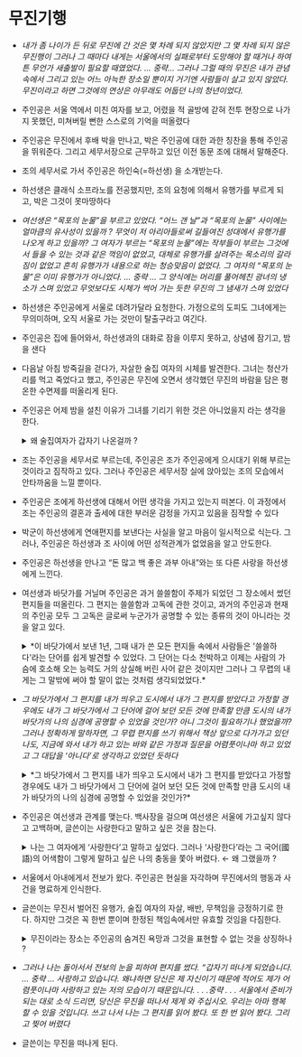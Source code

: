 # 무진기행

- *내가 좀 나이가 든 뒤로 무진에 간 것은 몇 차례 되지 않았지만 그 몇 차례 되지 않은 무진행이 그러나 그 때마다 내게는 서울에서의 실패로부터 도망해야 할 때거나 하여튼 무언가 새출발이 필요할 때였었다.
... 중략... 그러나 그럴 때의 무진은 내가 관념 속에서 그리고 있는 어느 아늑한 장소일 뿐이지 거기엔 사람들이 살고 있지 않았다. 무진이라고 하면 그것에의 연상은 아무래도 어둡던 나의 청년이었다.*
- 주인공은 서울 역에서 미친 여자를 보고, 어렸을 적 골방에 갇혀 전투 현장으로 나가지 못했던, 미쳐버릴 뻔한 스스로의 기억을 떠올렸다
- 주인공은 무진에서 후배 박을 만나고, 박은 주인공에 대한 과한 칭찬을 통해 주인공을 뛰워준다. 그리고 세무서장으로 근무하고 있던 이전 동문 조에 대해서 말해준다.
- 조의 세무서로 가서 주인공은 하인숙(=하선생) 을 소개받는다.
- 하선생은 클래식 소프라노를 전공했지만, 조의 요청에 의해서 유행가를 부르게 되고, 박은 그것이 못마땅하다
- *여선생은 “목포의 눈물”을 부르고 있었다. “어느 갠 날”과 “목포의 눈물” 사이에는 얼마큼의 유사성이 있을까 ? 무엇이 저 아리아들로써 길들여진 성대에서 유행가를 나오게 하고 있을까? 그 여자가 부르는 “목포의 눈물”에는 작부들이 부르는 그것에서 들을 수 있는 것과 같은 꺽임이 없었고, 대체로 유행가를 살려주는 목소리의 갈라짐이 없었고 흔히 유행가가 내용으로 하는 청승맞음이 없었다. 그 여자의 “목포의 눈물”은 이미 유행가가 아니었다.
… 중략 … 그 양식에는 머리를 풀어헤친 광녀의 냉소가 스며 있었고 무엇보다도 시체가 썩어 가는 듯한 무진의 그 냄새가 스며 있었다*
- 하선생은 주인공에게 서울로 데려가달라 요청한다. 가정으로의 도피도 그녀에게는 무의미하며, 오직 서울로 가는 것만이 탈출구라고 여긴다.
- 주인공은 집에 들어와서, 하선생과의 대화로 잠을 이루지 못하고, 상념에 잠기고, 밤을 샌다
- 다음날 아침 방죽길을 걷다가, 자살한 술집 여자의 시체를 발견한다. 그녀는 청산가리를 먹고 죽었다고 했고, 주인공은 무진에 오면서 생각했던 무진의 바람을 담은 평온한 수면제를 떠올리게 된다.
- 주인공은 어제 밤을 설친 이유가 그녀를 기리기 위한 것은 아니었을지 라는 생각을 한다.
    <details markdown="1"><summary>왜 술집여자가 갑자기 나온걸까 ?</summary>

        **무진기행**에서 술집 여자의 자살을 목격하는 사건은 단순히 이야기의 에피소드가 아니라, **주인공의 내면적 갈등과 현실 인식을 심화시키는 중요한 전환점**으로 기능합니다. 이 사건은 작품의 주제와 주인공의 심리 상태를 이해하는 데 있어 핵심적인 역할을 합니다.

        ---

        ### **1. 죽음과 생명, 인간 존재의 허무함**

        - **죽음의 무심함과 순경의 태도**
        순경이 술집 여자의 자살에 대해 "초여름이 되면 반드시 몇 명씩 죽지요"라는 식으로 무관심하게 말하는 장면은, 죽음이라는 사건조차 평범한 일상처럼 소비되는 사회의 무심함을 드러냅니다.
            - 이는 주인공에게도 삶의 허무함과 인간 존재의 덧없음을 더욱 실감하게 합니다.
            - 특히 주인공이 **"자살한 여자의 정욕을 느낀다"**는 모순된 감정을 통해, 죽음과 삶의 대비가 극적으로 표현됩니다.

        ---

        ### **2. 주인공의 내면적 회피와 소외감**

        - **죽음 앞에서의 무기력**

            술집 여자의 죽음을 본 주인공은 "무슨 약을 먹었는지 모르지만 지금이라도 어쩌면…"이라고 말하지만, 결국 아무 행동도 하지 않습니다.

            - 이는 주인공 자신이 무기력한 상태에 있다는 것을 상징합니다.
            - 삶의 불합리한 현실 속에서, 그는 죽음을 막을 수도, 이해할 수도 없는 자신의 한계를 느낍니다.
        - **삶과 죽음 모두에 대한 소외**

            술집 여자의 죽음은 단순한 사건이 아니라, 주인공 자신의 삶에 대한 소외감을 투영하는 장면입니다.

            - 술집 여자의 자살은 그녀의 고립과 절망을 보여주는 동시에, 무진이라는 공간에서 주인공이 느끼는 소외와 비슷한 맥락을 형성합니다.

        ---

        ### **3. 무진이라는 공간과 주인공의 자아 탐구**

        - **무진의 상징성**

            무진은 주인공에게 **내면적 갈등과 현실의 억압으로부터 도피할 수 있는 공간**이지만, 동시에 현실과 마주해야 하는 공간이기도 합니다.

            - 술집 여자의 죽음은 무진이라는 공간이 단순히 평화로운 도피처가 아니라, 내면의 고통과 현실의 부조리를 정면으로 드러내는 곳임을 상징합니다.
        - **주인공의 도덕적 갈등**

            술집 여자의 자살을 바라보며 느낀 정욕은 주인공의 내면적 혼란을 극대화합니다. 그는 죽음을 두려워하면서도 그것에 끌리고, 비극 앞에서도 자신의 본능적 욕망을 통제하지 못합니다.

            - 이 사건은 주인공이 자신이 진정으로 누구인지, 삶에 어떤 가치를 부여해야 하는지에 대해 질문하게 만듭니다.

        ---

        ### **4. 주제와 연결: 인간의 고독과 자기기만**

        - **고독의 극단적 표현**

            술집 여자의 자살은 인간의 극단적 고독과 소외를 상징합니다.

            - 그녀는 사회에서 소외된 존재이며, 죽음을 통해 스스로의 고독을 마무리합니다.
            - 이는 주인공 자신이 느끼는 고독과 자기 소외를 극적으로 대비시키며, 그의 내면 갈등을 심화시킵니다.
        - **자기기만의 폭로**

            주인공은 무진이라는 공간에서 자신을 도피하고 관찰자로 설정했지만, 술집 여자의 죽음을 계기로 자신의 무력함과 삶의 의미 없음에 대한 의식을 마주하게 됩니다.

            - 그는 자신이 정한 가치나 규범이 결국 현실의 잔혹함 앞에서는 무의미하다는 사실을 깨닫습니다.

        ---

        ### **5. 작품의 메시지와 사건의 의의**

        술집 여자의 자살은 단순한 사건이 아니라, **작품의 핵심 메시지**를 함축합니다:

        - 인간 존재의 허무와 고독을 강조하며, 무진이라는 공간이 단순한 도피처가 아님을 드러냅니다.
        - 주인공의 내면적 불안을 심화시키며, 그가 삶과 죽음, 도피와 현실 사이에서 갈등하는 모습을 통해 인간의 본질적인 고뇌를 탐구합니다.

        ---

        ### **결론**

        술집 여자의 자살 사건은 **주인공의 내적 갈등을 부각하고, 작품의 주제인 삶의 허무와 고독, 자기기만을 강조**하는 데 중요한 역할을 합니다. 이는 주인공이 자신의 존재와 현실의 본질을 직면하도록 만드는 계기이며, 독자로 하여금 인간의 복잡한 심리와 삶의 아이러니를 깊이 생각하게 만듭니다.

- 조는 주인공을 세무서로 부르는데, 주인공은 조가 주인공에게 으시대기 위해 부르는 것이라고 짐작하고 있다. 그러나 주인공은 세무서장 실에 앉아있는 조의 모습에서 안타까움을 느낄 뿐이다.
- 주인공은 조에게 하선생에 대해서 어떤 생각을 가지고 있는지 떠본다. 이 과정에서 조는 주인공의 결혼과 출세에 대한 부러운 감정을 가지고 있음을 짐작할 수 있다
- 박군이 하선생에게 연애편지를 보낸다는 사실을 알고 마음이 일시적으로 식는다. 그러나, 주인공은 하선생과 조 사이에 어떤 성적관계가 없었음을 알고 안도한다.
- 주인공은 하선생을 만나고 “돈 많고 백 좋은 과부 아내”와는 또 다른 사랑을 하선생에게 느낀다.
- 여선생과 바닷가를 거닐며 주인공은 과거 쓸쓸함이 주제가 되었던 그 장소에서 썼던  편지들을 떠올린다. 그 편지는 쓸쓸함과 고독에 관한 것이고, 과거의 주인공과 현재의 주인공 모두 그 고독은 글로써 누군가가 공명할 수 있는 종류의 것이 아니라는 것을 알고 있다.
    <details markdown="1"><summary>*이 바닷가에서 보낸 1년, 그때 내가 쓴 모든 편지들 속에서 사람들은 '쓸쓸하다'라는 단어를 쉽게 발견할 수 있었다. 그 단어는 다소 천박하고 이제는 사람의 가슴에 호소해 오는 능력도 거의 상실해 버린 사어 같은 것이지만 그러나 그 무렵의 내게는 그 말밖에 써야 할 말이 없는 것처럼 생각되었었다.*</summary>

        이 문장은 주인공이 자신의 과거와 감정, 그리고 언어 표현의 한계에 대해 성찰하는 장면입니다. 여기서 **"쓸쓸하다"**라는 단어는 단순한 감정 표현을 넘어, **주인공의 내면 상태와 당시 삶의 본질적인 특징을 상징**합니다. 이를 분석해보면 다음과 같은 의미를 담고 있습니다.

        ---

        ### **1. "쓸쓸하다"라는 단어의 상징성**

        - **내면의 고독을 대변하는 단어**

            주인공은 과거에 "쓸쓸하다"라는 단어로 자신의 감정을 표현했지만, 이 단어는 단순히 외로움 이상의 것을 담고 있습니다.

            - 바닷가에서 보낸 1년 동안 그는 **고독, 허무, 무력감** 같은 복합적인 감정을 겪었고, 이를 가장 간단히 요약한 단어가 "쓸쓸하다"였습니다.
        - **사어(死語) 같은 단어의 무게**

            "사어"라는 표현은 이 단어가 이제는 감정적 울림을 잃었음을 의미합니다.

            - 이 단어는 너무 흔하게 사용되며, 감정의 깊이를 제대로 전달하지 못하는 **진부하고 평범한 표현**처럼 느껴집니다.
            - 그러나 당시의 주인공에게는 다른 표현이 떠오르지 않을 만큼, 이 단어가 그의 상황과 감정을 대변하는 유일한 선택지였습니다.

        ---

        ### **2. 언어와 감정의 간극**

        - **단어의 한계와 불충분함**

            "쓸쓸하다"라는 단어는 주인공이 겪은 모든 복잡한 감정을 완전히 담아내지 못합니다.

            - 단어는 단순하고 고정된 의미를 가지지만, 주인공의 감정은 훨씬 복잡하고 깊기 때문입니다.
            - 이는 언어가 인간 감정을 온전히 표현하지 못하는 **표현의 한계**를 나타냅니다.
        - **진부하지만 필연적인 선택**

            주인공은 이 단어가 "천박하고 가슴에 호소해 오는 능력을 상실"했다고 느끼면서도, 자신의 상태를 표현하기 위해서는 어쩔 수 없이 이 단어를 선택했습니다.

            - 이는 자신의 감정이 얼마나 말로 표현하기 어려운 상태인지, 그리고 그 말조차 무의미하게 느껴지는 내면의 갈등을 보여줍니다.

        ---

        ### **3. 과거의 자기 자신에 대한 성찰**

        - **그 시절의 나와 현재의 나**

            주인공은 과거에 "쓸쓸하다"라는 단어를 사용했던 자신을 회상하며, 그것이 단순히 외로움을 표현한 것이 아니라 **그 당시 자신의 삶의 본질을 요약한 것**임을 깨닫습니다.

            - 그는 당시의 감정이 언어로는 충분히 전달되지 못했음을 인지하면서도, 그것이 자신의 유일한 표현 방식이었다는 점에서 자기 자신을 이해합니다.
        - **쓸쓸함의 반복**

            이 장면은 주인공이 현재에도 과거와 크게 다르지 않은 감정적 상태에 있음을 암시합니다.

            - 그는 과거의 고독을 성찰하면서, 여전히 그 고독에서 완전히 벗어나지 못한 자신을 인식합니다.

        ---

        ### **4. 문학적 의미**

        - **언어의 무력함**

            이 문장은 언어가 얼마나 불완전한 도구인지, 그리고 인간 감정을 표현하는 데 있어 얼마나 많은 한계를 지니는지를 탐구합니다.

            - "쓸쓸하다"라는 단어는 그 자체로 무력하지만, 그럼에도 불구하고 당시 주인공에게는 감정을 담아내는 최선의 선택이었습니다.
        - **쓸쓸함의 보편성**

            "쓸쓸하다"는 단순히 주인공 개인의 감정을 넘어, 인간이 느끼는 보편적인 고독과 허무를 상징합니다.

            - 이는 독자에게도 공감을 불러일으키는 동시에, 그 고독의 깊이를 다시 한 번 생각하게 만듭니다.

        ---

        ### **결론**

        "쓸쓸하다"라는 단어는 주인공이 과거의 고독과 허무를 표현하려 했던 노력의 산물이지만, 동시에 언어의 한계와 자신의 감정적 상태를 충분히 드러내지 못한 **진부하고 무력한 표현**입니다. 이 장면은 언어와 감정의 간극, 그리고 인간 존재의 고독을 깊이 성찰하게 하며, 작품의 주제인 **삶의 허무와 자기 성찰**을 강조합니다.

- *그 바닷가에서 그 편지를 내가 띄우고 도시에서 내가 그 편지를 받았다고 가정할 경우에도 내가 그 바닷가에서 그 단어에 걸어 보던 모든 것에 만족할 만큼 도시의 내가 바닷가의 나의 심경에 공명할 수 있었을 것인가? 아니 그것이 필요하기나 했었을까? 그러나 정확하게 말하자면, 그 무렵 편지를 쓰기 위해서 책상 앞으로 다가가고 있던 나도, 지금에 와서 내가 하고 있는 바와 같은 가정과 질문을 어렴풋이나마 하고 있었고 그 대답을 ‘아니다’로 생각하고 있었던 듯하다*
    <details markdown="1"><summary>*그 바닷가에서 그 편지를 내가 띄우고 도시에서 내가 그 편지를 받았다고 가정할 경우에도 내가 그 바닷가에서 그 단어에 걸어 보던 모든 것에 만족할 만큼 도시의 내가 바닷가의 나의 심경에 공명할 수 있었을 것인가?*</summary>

        이 문장은 다소 복잡하게 쓰였지만, 주인공의 **쓸쓸함**과 그것을 표현하려는 시도의 무의미함에 대한 회의적인 성찰을 담고 있습니다. 쉽게 풀어 설명하자면 다음과 같습니다:

        ---

        ### **1. 주인공의 가정: 편지를 보낸 나와 받은 나의 차이**

        - 주인공은 과거에 바닷가에서 "쓸쓸하다"라는 단어를 편지에 담아 누군가에게 보냈습니다.
        - 하지만, 만약 자신이 편지를 보내는 사람이자 동시에 받는 사람(즉, 바닷가에 있던 자신과 도시의 자신)을 가정한다면, 과거의 자신이 느낀 그 깊은 쓸쓸함을 현재의 자신이 똑같이 공감할 수 있을지 회의적입니다.

        ### **2. 감정의 전달 불가능성**

        - 주인공은 과거에 느꼈던 쓸쓸함이 편지라는 매개체를 통해 온전히 전달되지 않는다고 느낍니다.
        - *"바닷가에서 느낀 쓸쓸함"**은 그곳의 풍경, 감정, 상황 모두가 얽힌 경험인데, 편지 속 단어로 표현된 감정은 도시의 자신에게 단지 희미한 흔적처럼 느껴질 뿐입니다.
        - 즉, 편지를 받는 사람은 보낸 사람의 감정 전체를 공명하거나 이해하지 못한다는 회의감이 드러납니다.

        ---

        ### **3. 질문: 그것이 필요했을까?**

        - 주인공은 다시 질문합니다. "이렇게 어차피 온전히 전달되지 않을 감정을 표현하는 시도가 필요했을까?"
        - 감정을 표현하고 공유하려는 행위가 결국 아무 소용이 없을 수도 있다는 생각에 도달합니다.

        ---

        ### **4. 결론: 이미 그때도 깨닫고 있었다**

        - 주인공은 과거에 편지를 쓰던 시점에서도, 자신의 감정을 온전히 전달할 수 없다는 것을 **어렴풋이** 알고 있었습니다.
        - "쓸쓸함"을 표현하려고 했지만, 그 표현이 결국 무의미하다는 사실을 직감하고 있었던 것입니다.

        ---

        ### **쉽게 요약**

        1. 바닷가에서 느꼈던 쓸쓸함은 도시에서의 나조차도 온전히 이해하거나 공감하지 못할 것이다.
        2. 그렇다면, 이런 감정을 표현하려는 시도가 정말 필요한가?
        3. 사실, 과거의 나도 이미 그것이 소용없다는 걸 알고 있었지만, 그래도 쓸쓸함을 표현하려 애썼다.

        ---

        ### **주제적 의미**

        이 문장은 **고독의 전달 불가능성**과 **표현의 한계**를 보여줍니다.

        주인공은 자신의 감정을 이해받고 싶어 하지만, 결국 그런 시도조차도 공허하다는 사실을 깨닫습니다. 이 깨달음은 작품의 주제인 **고독과 허무**를 더욱 깊이 드러냅니다.

- 주인공은 여선생과 관계를 맺는다. 백사장을 걸으며 여선생은 서울에 가고싶지 않다고 고백하며, 글쓴이는 사랑한다고 말하고 싶은 것을 참는다.
    <details markdown="1"><summary>나는 그 여자에게 ‘사랑한다’고 말하고 싶었다. 그러나 ‘사랑한다’라는 그 국어(國語)의 어색함이 그렇게 말하고 싶은 나의 충동을 쫓아 버렸다. ← 왜 그랬을까 ?</summary>

        이 문장에서 **"‘사랑한다’라는 그 국어의 어색함"**이라는 표현은, 주인공이 자신의 진심을 표현하는 데 느끼는 **언어적 한계**와 **감정적 거리감**을 나타냅니다. 이 문장을 풀어서 이해하면 다음과 같은 의미를 담고 있습니다:

        ---

        ### **1. ‘사랑한다’라는 표현의 무거움**

        - **언어의 단순함 vs. 감정의 복잡함**
        주인공이 느끼는 감정은 단순히 "사랑한다"라는 한마디로 표현하기에는 너무 복잡하고 모호합니다.
            - 사랑이라는 감정은 언어로 다 담아낼 수 없으며, 그 단어가 가진 사회적, 문화적 무게가 주인공에게 부담으로 작용합니다.
            - 이로 인해 "사랑한다"는 단어가 어색하고 부자연스럽게 느껴집니다.

        ---

        ### **2. 진심을 표현하는 데 대한 두려움**

        - **감정의 진정성에 대한 의심**

            주인공은 자신이 여자를 진심으로 사랑하는지, 아니면 단지 일시적인 감정에 휘말려 있는지를 확신하지 못합니다.

            - "사랑한다"는 말을 함으로써 감정의 진실성을 스스로 확인해야 한다는 부담감이 생깁니다.
            - 결국 이 부담이 그를 침묵하게 만듭니다.
        - **관계의 임시성과 한계**

            주인공은 여자를 사랑한다고 말하는 것이, 지금의 일시적 관계를 넘어선 무언가를 약속하거나 책임지는 행위로 이어질 것을 두려워합니다.

            - 그는 사랑이라는 단어의 무게를 감당할 준비가 되어 있지 않습니다.

        ---

        ### **3. 국어(國語)의 어색함이란?**

        - **언어와 감정의 불일치**

            "국어"라는 표현은 단순히 한국어를 지칭하는 것이 아니라, 특정 언어가 감정을 담아내는 방식과 한계를 상징합니다.

            - 주인공은 "사랑한다"라는 표현이 자신의 내면적 충동과 감정을 완전하고 정확히 표현하지 못한다고 느낍니다.
            - 이는 단순히 언어적 어색함뿐 아니라, 인간 감정의 복잡성과 언어적 표현의 간극을 나타냅니다.
        - **언어의 고정된 의미에 대한 불편함**

            "사랑한다"는 단어는 문화적으로 이미 고정된 의미와 사용법을 가지고 있습니다.

            - 주인공은 이 단어를 사용하는 것이, 자신의 감정을 단순화하거나 사회적 틀에 맞추는 것처럼 느껴져 거부감을 느낍니다.

        ---

        ### **4. 주인공의 충동을 쫓아 버린 이유**

        - **내면의 갈등**

            주인공은 여자를 사랑한다고 말하고 싶지만, 자신이 느끼는 감정이 정말 사랑인지 확신하지 못합니다.

            - 말하지 않음으로써, 그는 자신의 내면에서 벌어지는 갈등을 일시적으로 회피하려 합니다.
        - **감정의 진실성을 침묵으로 지키려는 시도**

            그는 "사랑한다"고 말하는 대신, 그 말을 하지 않음으로써 자신의 감정을 더 진실하게 느끼려고 합니다.

            - 언어로 표현하지 않아도, 감정을 행동과 태도로 전달할 수 있다고 믿는 무언의 태도이기도 합니다.

        ---

        ### **결론**

        이 문장은 **주인공이 자신의 감정을 언어로 표현하는 데 느끼는 어려움과 모순**을 드러냅니다. 그는 여자를 사랑한다고 말하고 싶지만, **언어가 가진 고정된 의미와 자신의 감정의 복잡성 사이의 간극** 때문에 결국 말을 삼킵니다. 이는 **사랑이라는 감정의 불확실성**과, 인간이 언어를 통해 감정을 완전히 표현할 수 없는 한계를 상징적으로 보여줍니다.

    <details markdown="1"><summary>왜 여선생은 서울을 가고 싶지 않은 것인가 ?</summary>

        여자가 갑자기 "서울에 가고 싶지 않다"고 말한 것은 단순히 장소적 이동에 대한 의지가 아니라, 그녀의 **내면적 갈등과 모순**을 드러내는 장면입니다. 이 발언은 그녀의 감정과 상황을 반영하며, 다음과 같은 해석이 가능합니다:

        ---

        ### **1. 순간의 위안과 현실 회피**

        - **현재의 안정감**

            여자는 주인공과 함께 있는 이 순간, 비록 일시적이지만 감정적으로 위안을 얻고 있습니다.

            - 그녀는 주인공과의 관계 속에서 자신의 조바심과 불안을 잠시나마 내려놓았고, 이 안정감을 깨고 싶지 않은 마음이 드러납니다.
            - "서울"은 그녀가 직면해야 할 현실을 상징하며, 주인공과 함께 있는 지금의 순간은 그 현실로부터의 도피처로 작용합니다.
        - **현실로 돌아가기 싫은 마음**

            서울은 그녀에게 힘든 현실과 억압된 삶을 상징합니다. 그녀가 "가고 싶지 않다"고 말한 것은, 현재의 평온과 감정적 안정감을 잃고 싶지 않다는 감정의 표현입니다.


        ---

        ### **2. 주인공과의 관계에 대한 모순**

        - **감정적 의존과 갈등**

            여자는 주인공에게 감정적으로 의존하면서도, 동시에 자신이 이 관계에 완전히 휘둘리고 싶지 않아 합니다.

            - "서울에 가고 싶지 않다"는 말은 주인공과의 관계를 유지하고 싶은 마음과, 자신만의 결정을 내리고 싶어 하는 독립적인 마음이 충돌한 결과일 수 있습니다.
        - **거짓말로 감정을 감추려는 시도**

            여자가 "거짓말은 아니에요"라고 하지만, 이는 자신의 진짜 감정을 완전히 솔직히 드러내지 못하고 있음을 나타냅니다.

            - 그녀의 "서울에 가고 싶지 않다"는 말은, 어쩌면 주인공에게 더 깊은 관심과 애정을 확인받고 싶어 하는 신호일 수도 있습니다.

        ---

        ### **3. 관계의 임시성과 한계에 대한 자각**

        - **일시적인 관계**
        여자는 주인공과의 관계가 일시적이라는 사실을 이미 인지하고 있습니다.
            - "서울"로 가는 것은 현재의 이 순간을 끝내고 현실로 돌아가는 것을 의미합니다.
            - 그녀는 이 순간만큼은 관계의 환상에 머무르고 싶어 하지만, 동시에 자신이 결국 현실로 돌아가야 한다는 것을 알고 있습니다.

        ---

        ### **4. 자기정체성과 주체성의 혼란**

        - **서울에 대한 감정적 복잡성**

            서울은 그녀가 원하는 독립과 더 나은 삶을 상징할 수 있지만, 동시에 현실의 고통과 외로움을 상징하기도 합니다.

            - 그녀의 "서울에 가고 싶지 않다"는 말은, 자신이 진정으로 원하는 것이 무엇인지 확신하지 못하는 내적 혼란을 보여줍니다.
        - **주체적 선택에 대한 갈등**

            그녀는 주인공에게 의지하면서도, 자신의 주체성을 지키고 싶어 하는 모습을 보입니다.

            - "서울에 가고 싶지 않다"는 발언은 자신이 지금의 순간과 감정 속에서 주체적으로 머무르고 싶다는 욕망을 표현하는 동시에, 서울로 가야만 하는 현실과 충돌하고 있는 모습입니다.

        ---

        ### **5. 맥락적 이해**

        - **앞선 대화의 여운**
        주인공과의 대화 속에서 "착한 사람"에 대한 질문이나 "자기 자신이 싫어진 적이 있는지"를 묻는 장면은, 여자가 자신의 존재와 가치에 대해 깊은 고민을 하고 있음을 보여줍니다.
            - 그녀는 서울이라는 현실로 돌아가면 다시 자신의 고독한 존재와 부딪혀야 한다는 것을 알고 있으며, 그 순간을 연기하고 싶어 하는 마음이 "가고 싶지 않다"는 발언으로 표현됩니다.

        ---

        ### **결론**

        여자가 "서울에 가고 싶지 않다"고 한 이유는 단순히 장소에 대한 선호가 아니라, **현재와 현실, 주체성과 의존, 감정적 위안과 삶의 갈등** 사이에서의 복잡한 심리적 상태를 드러낸 것입니다. 이는 그녀가 주인공과의 관계 속에서 느끼는 일시적인 평온과 안정감을 더 오래 유지하고 싶어 하지만, 결국 현실로 돌아가야 한다는 사실을 부정하지 못하는 모습으로 해석됩니다.

- 서울에서 아내에게서 전보가 왔다. 주인공은 현실을 자각하며 무진에서의 행동과 사건을 명료하게 인식한다.
- 글쓴이는 무진서 벌어진 유행가, 술집 여자의 자살, 배반, 무책임을 긍정하기로 한다. 하지만 그것은 꼭 한번 뿐이며 한정된 책임속에서만 유효할 것임을 다짐한다.
    <details markdown="1"><summary>무진이라는 장소는 주인공의 숨겨진 욕망과 그것을 표현할 수 없는 것을 상징하나 ?</summary>

        네, **주인공은 무진이라는 장소를 통해 자신의 숨겨진 욕망을 발견하고 이를 일시적으로 표출**했지만, 결국 **그 욕망을 현실 세계에서는 겉으로 내세울 수 없다는 것을 인지**합니다. 이 장면은 작품의 중요한 주제를 담고 있으며, 주인공의 내면적 갈등과 자기 인식의 과정을 드러냅니다. 이를 구체적으로 분석해보겠습니다.

        ---

        ### **1. 무진의 상징성: 억눌린 욕망의 해방구**

        - **무진은 억눌린 자아와 욕망을 드러내는 공간**

            무진은 주인공이 현실 세계(서울)에서 억눌려 있던 욕망과 내면적 불안을 드러낼 수 있는 해방구로 작용합니다.

            - 무진에서 주인공은 자신의 책임(아내와 가족, 직장 등)에서 벗어나, 순간적인 자유를 경험하며 본능적 욕망과 직면합니다.
            - 술집 여자의 자살, 여선생과의 관계 등은 그의 욕망과 무책임을 상징적으로 표출합니다.
        - **무진의 안개: 모호함과 자기 탐구**

            안개는 주인공의 내면적 혼란과 현실로부터의 도피를 상징합니다. 무진에서 그는 자신의 욕망과 감정에 빠져들지만, 이는 일시적이고 모호한 해방일 뿐, 근본적인 해결책은 되지 못합니다.


        ---

        ### **2. 현실로의 소환: 전보의 상징**

        - **전보는 현실의 소환장**
        아내가 보낸 전보는 주인공에게 **현실 세계로 돌아오라는 요구**를 상징합니다.
            - 전보는 주인공에게 무진에서의 일탈과 욕망의 표출이 현실에서는 용납되지 않는다는 사실을 깨닫게 합니다.
            - 주인공은 "내게 주어진 한정된 책임 속에서만 살기로 약속한다"는 말을 통해, 자신의 욕망을 억누르고 다시 책임과 의무에 복종하기로 결심합니다.

        ---

        ### **3. 욕망을 깨닫고 억누르는 과정**

        - **무진에서의 욕망 발견**

            무진은 주인공이 억눌린 욕망과 본능을 탐구하게 만든 공간입니다.

            - 그는 자신의 욕망이 단순히 성적 충동이나 일탈뿐 아니라, 현실 세계의 책임과 억압에서 벗어나고자 하는 깊은 갈망임을 깨닫습니다.
        - **욕망의 억압**

            그러나 전보를 통해 그는 이 욕망이 현실에서 받아들여질 수 없음을 인정합니다.

            - 주인공은 무진에서의 경험과 욕망을 "마지막으로 한 번만 긍정하기로" 결심하며, 이를 현실로 가져오지 않겠다고 스스로 다짐합니다.
        - **타협과 자기기만**

            주인공은 "한 번만"이라는 타협을 통해 자신의 욕망을 부정하지만, 이는 완전한 해소가 아니라 자기기만에 가까운 선택입니다.

            - 무진에서 경험한 욕망과 해방감은 그의 내면에 상처로 남아, 현실 세계로 돌아가더라도 계속 그를 괴롭힐 가능성을 암시합니다.

        ---

        ### **4. 주인공의 자기 인식과 결론**

        - **욕망의 부정과 책임으로의 복귀**

            주인공은 결국 자신의 욕망을 현실에서 표출할 수 없음을 받아들이고, 다시 "한정된 책임" 속으로 돌아갑니다.

            - 이는 그가 욕망을 인식했음에도, 현실의 규범과 책임에서 벗어날 용기를 갖지 못했음을 보여줍니다.
        - **욕망과 책임 사이의 갈등**

            그는 무진에서 자신의 본능적 욕망을 탐구했지만, 결국 현실의 제약을 받아들이는 선택을 합니다.

            - 이 선택은 그의 고독과 허무를 더욱 심화시키며, 작품이 전달하려는 인간 존재의 아이러니와 한계를 드러냅니다.

        ---

        ### **5. 결론**

        주인공은 무진이라는 공간에서 자신의 숨겨진 욕망을 발견하고 일시적으로 표출했지만, **이 욕망이 현실 세계에서 용납되지 않는다는 사실을 깊이 인지**합니다. 그는 전보를 통해 현실로 돌아가는 결정을 내리며, **욕망을 억누르고 책임과 의무 속에서 살아가겠다는 타협을 선택**합니다. 그러나 이 타협은 자기기만적 성격을 띠며, 그의 내면에 남아 있는 고독과 허무를 완전히 해결하지 못합니다. 이는 작품이 탐구하는 **인간 존재의 모순적 본질**을 상징적으로 보여줍니다.

- *그러나 나는 돌아서서 전보의 눈을 피하여 편지를 썼다. “갑자기 떠나게 되었습니다. … 중략 …  사랑하고 있습니다. 왜냐하면 당신은 제 자신이기 때문에 적어도 제가 어렴풋이나마 사랑하고 있는 저의 모습이기 때문입니다.
. . .중략 . . . 서울에서 준비가 되는 대로 소식 드리면, 당신은 무진을 떠나서 제게 와 주십시오. 우리는 아마 행복할 수 있을 것입니다. 쓰고 나서 나는 그 편지를 읽어 봤다. 또 한 번 읽어 봤다. 그리고 찢어 버렸다*
- 글쓴이는 무진을 떠나게 된다.
